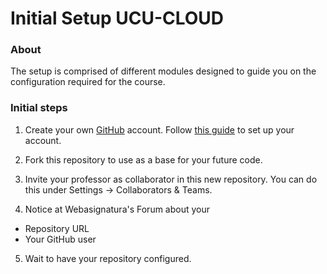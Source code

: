 # Initial Setup UCU-CLOUD

### About

The setup is comprised of different modules designed to guide you on the configuration required for the course.


### Initial steps

1. Create your own [GitHub](https://github.com/) account. Follow [this guide](https://help.github.com/articles/set-up-git) to set up your account.

2. Fork this repository to use as a base for your future code.

3. Invite your professor as collaborator in this new repository. You can do this under Settings -> Collaborators & Teams.

4. Notice at Webasignatura's Forum about your 

* Repository URL
* Your GitHub user

5. Wait to have your repository configured.

